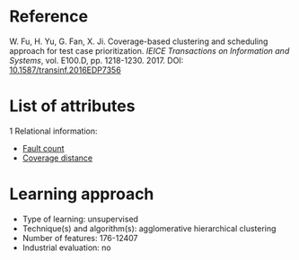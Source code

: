 # Reference

W. Fu, H. Yu, G. Fan, X. Ji. Coverage-based clustering and scheduling approach for test case prioritization. *IEICE Transactions on Information and Systems*, vol. E100.D, pp. 1218-1230. 2017. DOI: [10.1587/transinf.2016EDP7356](https://www.doi.org/10.1587/transinf.2016EDP7356)

# List of attributes

1 Relational information:
* [Fault count](../../attributes/relational/fault/fault-count.md)
* [Coverage distance](../../attributes/relational/test-case/coverage/coverage-distance.md)

# Learning approach

* Type of learning: unsupervised
* Technique(s) and algorithm(s): agglomerative hierarchical clustering
* Number of features: 176-12407
* Industrial evaluation: no